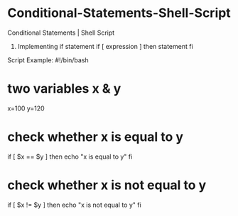 # Conditional-Statements-Shell-Script
Conditional Statements | Shell Script


1. Implementing if statement
if [ expression ]
then
   statement
fi

Script Example:
#!/bin/bash
# two variables x & y
x=100
y=120

# check whether x is equal to y
if [ $x == $y ]
then
echo "x is equal to y"
fi

# check whether x is not equal to y
if [ $x != $y ]
then echo "x is not equal to y"
fi

